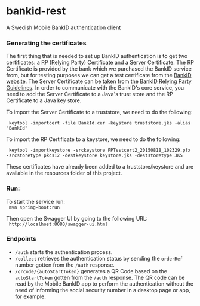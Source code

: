 # bankid-rest
A Swedish Mobile BankID authentication client

### Generating the certificates


The first thing that is needed to set up BankID authentication is to get two certificates: 
a RP (Relying Party) Certificate and a Server Certificate. The RP Certificate is provided 
by the bank which we purchased the BankID service from, but for testing purposes we can 
get a test certificate from the [BankID website](https://www.bankid.com/bankid-i-dina-tjanster/rp-info). 
The Server Certificate can be taken from the [BankID Relying Party Guidelines](https://www.bankid.com/assets/bankid/rp/bankid-relying-party-guidelines-v3.2.2.pdf). 
In order to communicate with the BankID's core service, you need to add the Server Certificate 
to a Java's trust store and the RP Certificate to a Java key store.

To import the Server Certificate to a truststore, we need to do the following:

` keytool -importcert -file BankId.cer -keystore truststore.jks -alias "BankId"`

To import the RP Certificate to a keystore, we need to do the following:

` keytool -importkeystore -srckeystore FPTestcert2_20150818_102329.pfx -srcstoretype pkcs12 -destkeystore keystore.jks -deststoretype JKS`

These certificates have already been added to a truststore/keystore and are available in the resources folder of this project.
 
### Run:
To start the service run:  
` mvn spring-boot:run`

Then open the Swagger UI by going to the following URL:  
` http://localhost:8080/swagger-ui.html`

### Endpoints


* `/auth` starts the authentication process.
* `/collect` retrieves the authentication status by sending the `orderRef` number gotten from the `/auth` response.
* `/qrcode/{autoStartToken}` generates a QR Code based on the `autoStartToken` gotten from the `/auth` response. The QR code can be read by the Mobile BankID app to perform the authentication without the need of informing the social security number in a desktop page or app, for example.  